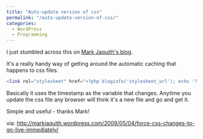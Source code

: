 ```yaml
---
title: "Auto-update version of css"
permalink: "/auto-update-version-of-css/"
categories:
  - WordPress
  - Programming
---
```


I just stumbled across this on [Mark Jaquith's blog](http://markjaquith.wordpress.com/).

It's a really handy way of getting around the automatic caching that happens to css files.

```php
<link rel="stylesheet" href="<?php bloginfo('stylesheet_url'); echo '?' . filemtime( get_stylesheet_directory() . '/style.css'); ?>" type="text/css" media="screen, projection"
```

Basically it uses the timestamp as the variable that changes. Anytime you update the css file any browser will think it's a new file and go and get it.

Simple and useful - thanks Mark!

via: <a href="http://markjaquith.wordpress.com/2009/05/04/force-css-changes-to-go-live-immediately/">http://markjaquith.wordpress.com/2009/05/04/force-css-changes-to-go-live-immediately/</a>